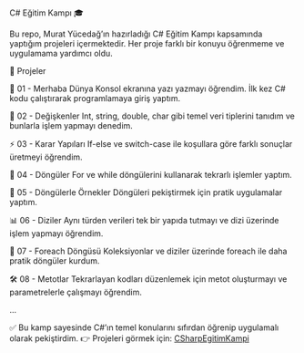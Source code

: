 C# Eğitim Kampı 🎓

Bu repo, Murat Yücedağ’ın hazırladığı C# Eğitim Kampı kapsamında yaptığım projeleri içermektedir. Her proje farklı bir konuyu öğrenmeme ve uygulamama yardımcı oldu.

📂 Projeler

🚀 01 - Merhaba Dünya
Konsol ekranına yazı yazmayı öğrendim. İlk kez C# kodu çalıştırarak programlamaya giriş yaptım.

🔢 02 - Değişkenler
Int, string, double, char gibi temel veri tiplerini tanıdım ve bunlarla işlem yapmayı denedim.

⚡ 03 - Karar Yapıları
If-else ve switch-case ile koşullara göre farklı sonuçlar üretmeyi öğrendim.

🔄 04 - Döngüler
For ve while döngülerini kullanarak tekrarlı işlemler yaptım.

🧮 05 - Döngülerle Örnekler
Döngüleri pekiştirmek için pratik uygulamalar yaptım.

📊 06 - Diziler
Aynı türden verileri tek bir yapıda tutmayı ve dizi üzerinde işlem yapmayı öğrendim.

🔁 07 - Foreach Döngüsü
Koleksiyonlar ve diziler üzerinde foreach ile daha pratik döngüler kurdum.

🛠️ 08 - Metotlar
Tekrarlayan kodları düzenlemek için metot oluşturmayı ve parametrelerle çalışmayı öğrendim.

...

✅ Bu kamp sayesinde C#’ın temel konularını sıfırdan öğrenip uygulamalı olarak pekiştirdim.
👉 Projeleri görmek için: <a href="https://github.com/serhatonerozkul34/CSharpEgitimKampi">CSharpEgitimKampi</a>
